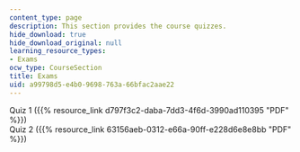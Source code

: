 ```yaml
---
content_type: page
description: This section provides the course quizzes.
hide_download: true
hide_download_original: null
learning_resource_types:
- Exams
ocw_type: CourseSection
title: Exams
uid: a99798d5-e4b0-9698-763a-66bfac2aae22
---
```


Quiz 1 ({{% resource_link d797f3c2-daba-7dd3-4f6d-3990ad110395 "PDF" %}})  
Quiz 2 ({{% resource_link 63156aeb-0312-e66a-90ff-e228d6e8e8bb "PDF" %}})